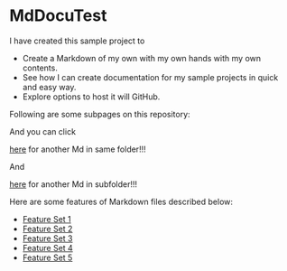 # MdDocuTest

I have created this sample project to 
  * Create a Markdown of my own with my own hands with my own contents. 
  * See how I can create documentation for my sample projects in quick and easy way. 
  * Explore options to host it will GitHub.

Following are some subpages on this repository:

And you can click

[here](StackEdit.md) for another Md in same folder!!!

And

[here](Features/Feature1.md) for another Md in subfolder!!!

Here are some features of Markdown files described below:

* [Feature Set 1](Features/Feature1.md)
* [Feature Set 2](Features/Feature1.md)
* [Feature Set 3](Features/Feature1.md)
* [Feature Set 4](Features/Feature1.md)
* [Feature Set 5](Features/Feature1.md)
